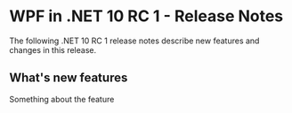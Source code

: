 # WPF in .NET 10 RC 1 - Release Notes

The following .NET 10 RC 1 release notes describe new features and changes in
this release.

## What's new features

Something about the feature
